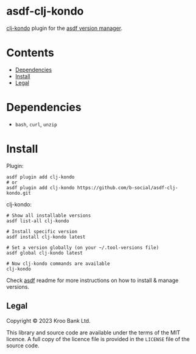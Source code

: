 # asdf-clj-kondo

[clj-kondo](https://github.com/clj-kondo/clj-kondo) plugin for the [asdf version manager](https://asdf-vm.com).

# Contents

- [Dependencies](#dependencies)
- [Install](#install)
- [Legal](#legal)

# Dependencies

- `bash`, `curl`, `unzip`

# Install

Plugin:

```shell
asdf plugin add clj-kondo
# or
asdf plugin add clj-kondo https://github.com/b-social/asdf-clj-kondo.git
```

clj-kondo:

```shell
# Show all installable versions
asdf list-all clj-kondo

# Install specific version
asdf install clj-kondo latest

# Set a version globally (on your ~/.tool-versions file)
asdf global clj-kondo latest

# Now clj-kondo commands are available
clj-kondo
```

Check [asdf](https://github.com/asdf-vm/asdf) readme for more instructions on how to
install & manage versions.

## Legal

Copyright © 2023 Kroo Bank Ltd.

This library and source code are available under the terms of the MIT licence.  A full copy of the licence file is provided in the `LICENSE` file of the source code.
